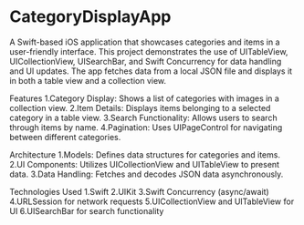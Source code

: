 # CategoryDisplayApp

A Swift-based iOS application that showcases categories and items in a user-friendly interface. This project demonstrates the use of UITableView, UICollectionView, UISearchBar, and Swift Concurrency for data handling and UI updates. The app fetches data from a local JSON file and displays it in both a table view and a collection view.

Features
1.Category Display: Shows a list of categories with images in a collection view.
2.Item Details: Displays items belonging to a selected category in a table view.
3.Search Functionality: Allows users to search through items by name.
4.Pagination: Uses UIPageControl for navigating between different categories.

Architecture
1.Models: Defines data structures for categories and items.
2.UI Components: Utilizes UICollectionView and UITableView to present data.
3.Data Handling: Fetches and decodes JSON data asynchronously.

Technologies Used
1.Swift
2.UIKit
3.Swift Concurrency (async/await)
4.URLSession for network requests
5.UICollectionView and UITableView for UI
6.UISearchBar for search functionality
